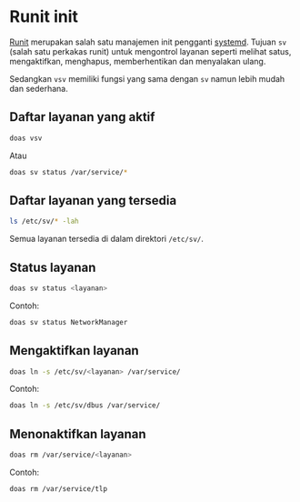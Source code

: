 # Runit init

[Runit](http://smarden.org/runit/) merupakan salah satu manajemen init pengganti [systemd](https://systemd.io/). Tujuan `sv` (salah satu perkakas runit) untuk mengontrol layanan seperti melihat satus, mengaktifkan, menghapus, memberhentikan dan menyalakan ulang.

Sedangkan `vsv` memiliki fungsi yang sama dengan `sv` namun lebih mudah dan sederhana.

## Daftar layanan yang aktif

```bash
doas vsv
```

Atau

```bash
doas sv status /var/service/*
```

## Daftar layanan yang tersedia

```bash
ls /etc/sv/* -lah
```

Semua layanan tersedia di dalam direktori `/etc/sv/`.

## Status layanan

```bash
doas sv status <layanan>
```

Contoh:
```bash
doas sv status NetworkManager
```

## Mengaktifkan layanan

```bash
doas ln -s /etc/sv/<layanan> /var/service/
```

Contoh:
```bash
doas ln -s /etc/sv/dbus /var/service/
```

## Menonaktifkan layanan

```bash
doas rm /var/service/<layanan>
```

Contoh:
```bash
doas rm /var/service/tlp
```
